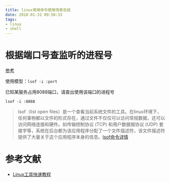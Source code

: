 ```yaml
---
title: linux常用命令使用场景总结
date: 2018-01-31 09:58:33
tags:
- linux
- shell
---
```


# 根据端口号查监听的进程号
[参考](http://linuxtools-rst.readthedocs.io/zh_CN/latest/tool/lsof.html)

使用模型：`lsof -i :port`

已知某服务占用8088端口，请查出使用该端口的进程号

```
lsof -i :8088
```

> lsof（list open files）是一个查看当前系统文件的工具。在linux环境下，任何事物都以文件的形式存在，通过文件不仅仅可以访问常规数据，还可以访问网络连接和硬件。如传输控制协议 (TCP) 和用户数据报协议 (UDP) 套接字等，系统在后台都为该应用程序分配了一个文件描述符，该文件描述符提供了大量关于这个应用程序本身的信息。[lsof命令详情](http://linuxtools-rst.readthedocs.io/zh_CN/latest/tool/lsof.html)

# 参考文献
- [Linux工具快速教程](http://linuxtools-rst.readthedocs.io/zh_CN/latest/index.html)

